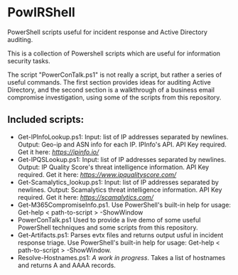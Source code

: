 # PowIRShell
PowerShell scripts useful for incident response and Active Directory auditing.

This is a collection of Powershell scripts which are useful for information security tasks.

The script "PowerConTalk.ps1" is not really  a script, but rather  a series of useful commands.  The first section provides ideas for auditing Active Directory, and the second section is a walkthrough of a business email compromise investigation, using some of the scripts from this repository.

## Included scripts:

* Get-IPInfoLookup.ps1: Input: list of IP addresses separated by newlines. Output: Geo-ip and ASN info for each IP. IPInfo's API. API Key required.  Get it here: *https://ipinfo.io/*
* Get-IPQSLookup.ps1: Input: list of IP addresses separated by newlines. Output: IP Quality Score's threat intelligence information. API Key required. Get it here: *https://www.ipqualityscore.com/*
* Get-Scamalytics_lookup.ps1: Input: list of IP addresses separated by newlines. Output: Scamalytics threat intelligence information. API Key required. Get it here: *https://scamalytics.com/*
* Get-M365CompromiseInfo.ps1. Use PowerShell's built-in help for usage: Get-help &lt; path-to-script &gt; -ShowWindow
* PowerConTalk.ps1 Used to provide a live demo of some useful PowerShell techniques and some scripts from this repository.
* Get-Artifacts.ps1: Parses evtx files and returns output usful in incident response triage. Use PowerShell's built-in help for usage: Get-help &lt; path-to-script &gt; -ShowWindow.
* Resolve-Hostnames.ps1: *A work in progress*.  Takes a list of hostnames and returns A and AAAA records. 
